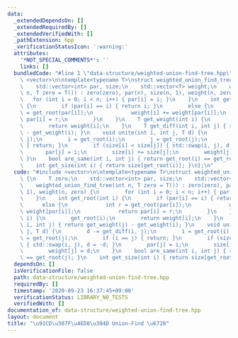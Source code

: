 ```yaml
---
data:
  _extendedDependsOn: []
  _extendedRequiredBy: []
  _extendedVerifiedWith: []
  _pathExtension: hpp
  _verificationStatusIcon: ':warning:'
  attributes:
    '*NOT_SPECIAL_COMMENTS*': ''
    links: []
  bundledCode: "#line 1 \"data-structure/weighted-union-find-tree.hpp\"\n#include\
    \ <vector>\n\ntemplate<typename T>\nstruct weighted_union_find_tree {\n    T zero;\n\
    \    std::vector<int> par, size;\n    std::vector<T> weight;\n    weighted_union_find_tree(int\
    \ n, T zero = T()) : zero(zero), par(n), size(n, 1), weight(n, zero) {\n     \
    \   for (int i = 0; i < n; i++) { par[i] = i; }\n    }\n    int get_root(int i)\
    \ {\n        if (par[i] == i) { return i; }\n        else {\n            int r\
    \ = get_root(par[i]);\n            weight[i] += weight[par[i]];\n            return\
    \ par[i] = r;\n        }\n    }\n    T get_weight(int i) {\n        get_root(i);\n\
    \        return weight[i];\n    }\n    T get_diff(int i, int j) { return get_weight(j)\
    \ - get_weight(i); }\n    void unite(int i, int j, T d) {\n        d -= get_diff(i,\
    \ j);\n        i = get_root(i);\n        j = get_root(j);\n        if (i == j)\
    \ { return; }\n        if (size[i] < size[j]) { std::swap(i, j), d = -d; }\n \
    \       par[j] = i;\n        size[i] += size[j];\n        weight[j] = d;\n   \
    \ }\n    bool are_same(int i, int j) { return get_root(i) == get_root(j); }\n\
    \    int get_size(int i) { return size[get_root(i)]; }\n};\n"
  code: "#include <vector>\n\ntemplate<typename T>\nstruct weighted_union_find_tree\
    \ {\n    T zero;\n    std::vector<int> par, size;\n    std::vector<T> weight;\n\
    \    weighted_union_find_tree(int n, T zero = T()) : zero(zero), par(n), size(n,\
    \ 1), weight(n, zero) {\n        for (int i = 0; i < n; i++) { par[i] = i; }\n\
    \    }\n    int get_root(int i) {\n        if (par[i] == i) { return i; }\n  \
    \      else {\n            int r = get_root(par[i]);\n            weight[i] +=\
    \ weight[par[i]];\n            return par[i] = r;\n        }\n    }\n    T get_weight(int\
    \ i) {\n        get_root(i);\n        return weight[i];\n    }\n    T get_diff(int\
    \ i, int j) { return get_weight(j) - get_weight(i); }\n    void unite(int i, int\
    \ j, T d) {\n        d -= get_diff(i, j);\n        i = get_root(i);\n        j\
    \ = get_root(j);\n        if (i == j) { return; }\n        if (size[i] < size[j])\
    \ { std::swap(i, j), d = -d; }\n        par[j] = i;\n        size[i] += size[j];\n\
    \        weight[j] = d;\n    }\n    bool are_same(int i, int j) { return get_root(i)\
    \ == get_root(j); }\n    int get_size(int i) { return size[get_root(i)]; }\n};"
  dependsOn: []
  isVerificationFile: false
  path: data-structure/weighted-union-find-tree.hpp
  requiredBy: []
  timestamp: '2020-09-23 16:37:45+09:00'
  verificationStatus: LIBRARY_NO_TESTS
  verifiedWith: []
documentation_of: data-structure/weighted-union-find-tree.hpp
layout: document
title: "\u91CD\u307F\u4ED8\u304D Union-Find \u6728"
---
```


